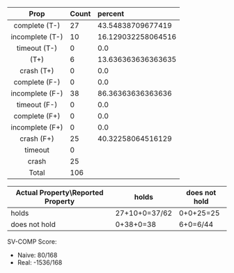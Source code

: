 
| Prop | Count | percent |
|:----:|:------|:--|
|complete   (T-)|27| 43.54838709677419 |
|incomplete (T-)|10|16.129032258064516 |
|timeout    (T-)|0|0.0 |
|           (T+)|6|13.636363636363635 |
|crash      (T+)|0|0.0 |
|complete   (F-)|0|0.0 |
|incomplete (F-)|38|86.36363636363636 |
|timeout    (F-)|0|0.0 |
|complete   (F+)|0|0.0 |
|incomplete (F+)|0|0.0 |
|crash      (F+)|25|40.32258064516129 |
|timeout        |0| |
|crash          |25| |
|Total          |106| |

| Actual Property\Reported Property | holds | does not hold |
|------------------------------------|-------|---------------|
| holds | 27+10+0=37/62 | 0+0+25=25 |
| does not hold | 0+38+0=38 | 6+0=6/44 |

SV-COMP Score:

* Naive: 80/168
* Real: -1536/168


